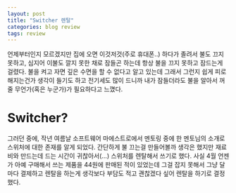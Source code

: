 ```yaml
---
layout: post
title: "Switcher 렌탈"
categories: blog review
tags: review
---
```


언제부터인지 모르겠지만 집에 오면 이것저것(주로 휴대폰..) 하다가 졸려서 불도 끄지 못하고, 심지어 이불도 깔지 못한 채로 잠들곤 하는데 항상 불을 끄지 못하고 잠드는게 걸렸다. 불을 켜고 자면 깊은 수면을 할 수 없다고 알고 있는데 그래서 그런지 쉽게 피로해지는건가 생각이 들기도 하고 전기세도 많이 드니까 내가 잠들더라도 불을 알아서 꺼줄 무언가(혹은 누군가)가 필요하다고 느꼈다.

# Switcher?

그러던 중에, 작년 여름날 소프트웨어 마에스트로에서 멘토링 중에 한 멘토님의 소개로 스위처에 대한 존재를 알게 되었다. 간단하게 불 끄는걸 만들어볼까 생각은 했지만 재료비와 만드는데 드는 시간이 귀찮아서(...) 스위처를 렌탈해서 쓰기로 했다. 사실 4월 언젠가 아예 구매해서 쓰는 제품을 44원에 판매된 적이 있었는데 그걸 잡지 못해서 그냥 달마다 결제하고 렌탈을 하는게 생각보다 부담도 적고 괜찮겠다 싶어 렌탈을 하기로 결정했다.